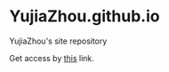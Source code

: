 # YujiaZhou.github.io
YujiaZhou's site repository

Get access by [this](https://alpacazhou.github.io/YujiaZhou.github.io/) link.